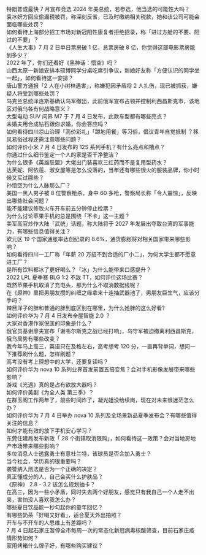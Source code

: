 特朗普或最快 7 月宣布竞选 2024 年美总统，若参选，他当选的可能性大吗？  
袁冰妍方回应偷漏税被罚，称深刻反省，已及时缴纳相关税款，她和该公司可能会面临哪些处罚？  
如何看待上海部分招工市场对新冠阳性康复者拒绝招录，称「进过方舱的不要、阳过的不要」？  
《人生大事》7 月 2 日单日票房破 1 亿，总票房破 8 亿，你觉得这部电影票房能到多少？  
2022 年了，你们还看好《黑神话：悟空》吗？  
山西太原一新娘安排本硕博同学分桌吃席引争议，新娘好友称「方便认识的同学坐一起」，如何看待这一安排？  
唐山警方通报「2 人在小树林遇害」，称嫌犯因矛盾将 2 人扎伤，现已被抓获，嫌疑人将受到哪些处罚？  
乌克兰总统泽连斯基确认乌军撤出，此前俄军宣布占领并控制利西昌斯克市，该地区对俄乌各有何战略意义？  
大型电动 SUV 问界 M7 于 7 月 4 日发布，此款车型都有哪些亮点？  
未婚夫用合成钻石跟你求婚，你会答应吗？  
如何看待四川凉山治理「高价彩礼」「蹲地用餐」等习俗，倡议青年自觉抵制 ？移风易俗过程还需注意哪些问题？  
如何评价小米 7 月 4 日发布的 12S 系列手机？有什么亮点和槽点？  
你通过什么细节鉴定一个人的家是否干净整洁？  
为什么很多《英雄联盟》大佬出门装喜欢三红药而不是复用型药水？  
达芙妮、阿依莲、淑女屋等是怎么没落的，当年还有哪些很火的服装品牌，你小时候又买过哪些？  
孙悟空为什么人脉那么广？  
美国一黑人男子被 8 位警察枪杀，身中 60 多枪，警察局长称「令人震惊」，反映出哪些社会问题？  
能不能建议修改火车开车前五分钟停止检票？  
为什么讨论苹果手机的总是围绕「不卡」这一主题？  
美军高官炒作大陆「武统」话题，称大陆将于 2027 年发展出夺取台湾的军事能力，有哪些信息值得关注？  
欧元区 19 个国家通胀率达创纪录的 8.6%，通货膨胀将对相关国家带来哪些影响？  
如何看待四川一工厂称「年薪 20 万招不到合适的厂小二」，为何大学生都不愿意进工厂？  
是所有饮料都冰了更好喝么？「冰」为什么能带来口感提升？  
2022 LPL 夏季赛 BLG 1:2 不敌 TT，如何评价这场比赛？  
既然苹果手机取消了充电头，那为什么不取消数据线呢？  
在《原神》里把男朋友攒的纠缠之缘拿来十连抽武器池了，男朋友巨生气，应该分手吗？  
辣目洋子的胖和普通的胖到底区别在哪里，为什么她胖的这么好看?  
如何评价华为 7 月 4 日发布全屋智能 2.0 ？  
大家对香港作家倪匡的印象是什么？  
俄官员基谢廖夫宣布「谢韦尔斯克之战已经打响」，乌守军被迫撤离利西昌斯克，俄乌局势有哪些改变？  
我今年马上高三，英语只在及格左右，高考想考 120 分，一直再背单词，想问一下推荐刷什么题，怎样刷题？  
高考没有考上理想中的大学，还要复读吗？  
如何评价华为 nova 10 系列业界首发前置五倍变焦？会对手机影像发展带来哪些影响？  
游戏《光遇》真的是占有欲放大器吗？  
如何评价美剧《为全人类 第三季》？  
在群玉阁工作两年了，前些时间炸了，凝光姐没给续岗，现在对未来很迷茫怎么办？  
如何评价华为 7 月 4 日举办 nova 10 系列及全场景新品夏季发布会？有哪些值得关注的信息？  
如何才能有效的放下手机安心学习？  
东莞住建局发布新政「 28 个街镇取消限购」，如何看待这一政策？会对当地房地产市场带来哪些影响？  
多位消息人士透露勇士有意杜兰特，该球员是否会加入勇士？  
当今社会，学历真的很重要吗？  
袭警纳入刑法是否为一个正确的决定？  
真正懂成分的人，自己会买什么护肤品？  
《原神》 2.8 - 3.2 该怎么规划抽卡？  
在高三，因为一些小矛盾，同时失去两个好朋友，感觉只有我自己一个人走不出来，害怕没人喜欢我怎么办？  
哪些夏日饮品能一秒勾起你的童年回忆？  
有哪些奶茶「好喝又好看」，适合夏天外出拍照？  
开车与不开车的人思维上有差距吗？  
7 月 4 日起石家庄暂停全市每周一次的常态化新冠病毒核酸筛查，目前石家庄疫情形势如何？  
家用烤箱什么牌子好，有哪些购买建议？  
